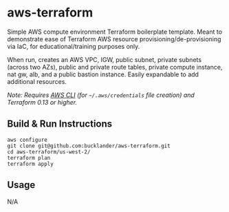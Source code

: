 # aws-terraform

Simple AWS compute environment Terraform boilerplate template. Meant to demonstrate ease of Terraform AWS resource provisioning/de-provisioning via IaC, for educational/training purposes only. 

When run, creates an AWS VPC, IGW, public subnet, private subnets (across two AZs), public and private route tables, private compute instance, nat gw, alb, and a public bastion instance. Easily expandable to add additional resources.

_Note: Requires [AWS CLI](https://docs.aws.amazon.com/cli/latest/userguide/cli-chap-install.html) (for `~/.aws/credentials` file creation) and Terraform 0.13 or higher._

## Build & Run Instructions
```
aws configure
git clone git@github.com:bucklander/aws-terraform.git
cd aws-terraform/us-west-2/
terraform plan
terraform apply
```

## Usage
N/A